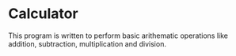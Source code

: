 # Calculator
This program is written to perform basic arithematic operations like addition, subtraction, multiplication and division.
